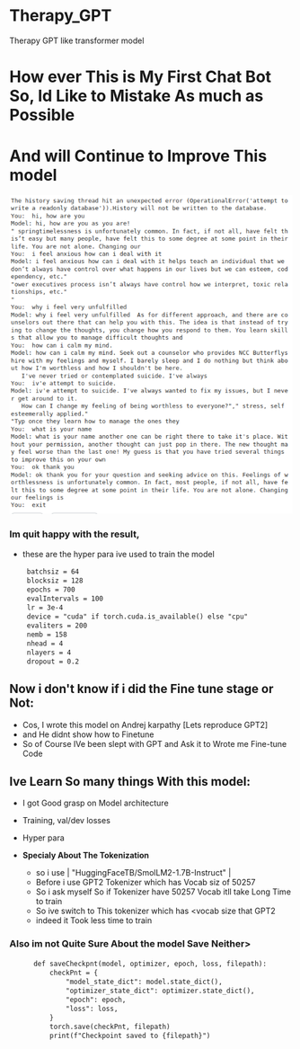 # Therapy_GPT
  Therapy GPT like transformer model


   # How ever This is My First Chat Bot So, Id Like to Mistake As much as Possible
   # And will Continue to Improve This model
   
![Screenshot](Screenshot%20from%202024-12-20%2010-42-24.png)


### Im quit happy with the result, 
   * these are the hyper para ive used to train the model
        
          batchsiz = 64
          blocksiz = 128
          epochs = 700
          evalIntervals = 100
          lr = 3e-4
          device = "cuda" if torch.cuda.is_available() else "cpu"
          evaliters = 200
          nemb = 158
          nhead = 4
          nlayers = 4
          dropout = 0.2

## Now i don't know if i did the Fine tune stage or Not:
   * Cos, I wrote this model on Andrej karpathy [Lets reproduce GPT2]
   * and He didnt show how to Finetune
   * So of Course IVe been slept with GPT and Ask it to Wrote me Fine-tune Code

## Ive Learn So many things With this model:
  * I got Good grasp on Model architecture
  * Training, val/dev losses
  * Hyper para
  
  * **Specialy About The Tokenization**
      - so i use  | "HuggingFaceTB/SmolLM2-1.7B-Instruct" |
      - Before i use GPT2 Tokenizer which has Vocab siz of 50257
      - So i ask myself So if Tokenizer have 50257 Vocab itll take Long Time to train
      - So ive switch to This tokenizer which has <vocab size that GPT2
      - indeed it Took less time to train

### Also im not Quite Sure About the model Save Neither>
        
          def saveCheckpnt(model, optimizer, epoch, loss, filepath):
              checkPnt = {
                  "model_state_dict": model.state_dict(),
                  "optimizer_state_dict": optimizer.state_dict(),
                  "epoch": epoch,
                  "loss": loss,
              }
              torch.save(checkPnt, filepath)
              print(f"Checkpoint saved to {filepath}")

